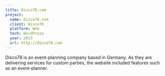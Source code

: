 ```yaml
---
title: Disco78.com
project:
  name: Disco78.com
  client: Disco78
  platform: Web
  tech: WordPress
  year: 2013
  url: http://disco78.com
---
```


Disco78 is an event-planning company based in Germany. As they are delivering services for custom parties, the website included features such as an event-planner.
